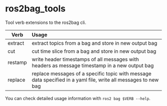 # ros2bag_tools

Tool verb extensions to the ros2bag cli.

| Verb    | Usage |
| ------- |:------------------|
| extract | extract topics from a bag and store in new output bag |
| cut     | cut time slice from a bag and store in new output bag |
| restamp | write header timestamps of all messages with headers as message timestamp in a new output bag |
| replace | replace messages of a specific topic with message data specified in a yaml file, write all messages to new bag |

You can check detailed usage information with `ros2 bag $VERB --help`.